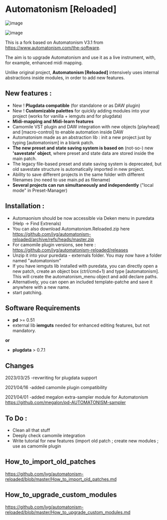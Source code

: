 # Automatonism [Reloaded]
![image](https://user-images.githubusercontent.com/1431894/227710524-edfb046d-e393-48c3-a578-8040f372e282.png)

![image](https://github.com/jyg/automatonism-reloaded/assets/1431894/dbda805b-cfa4-4a82-afad-e6f6d56dfc26)

This is a fork based on Automatonism V3.1 from https://www.automatonism.com/the-software.

The aim is to upgrade Automatonism and use it as a live instrument, with, for example, enhanced midi mapping. 

Unlike original project, **Automatonism [Reloaded]** intensively uses internal abstractions inside modules, in order to add new features.
## New features :

* New ! **Plugdata compatible** (for standalone or as DAW plugin)
* New ! **Customizable palettes** for quickly adding modules into your project (works for vanilla + iemguts and for plugdata)
* **Midi-mapping and Midi-learn features**
* Camomile VST plugin and DAW integration with new objects [playhead] and [macro-control] to enable automation inside DAW
* Automatonism made as an abstraction lib : init a new project just by typing [automatonism] in a blank patch. 
* **The new preset and state saving system is based on** (not-so-) new **'savestate' object**, where preset and state data are stored inside the main patch.
* The legacy file-based preset and state saving system is deprecated, but old savestate structure is automatically imported in new project.
* Ability to save different projects in the same folder with different filenames (no need to use main.pd as filename)
* **Several projects can run simultaneously and independently** ("local mode" in Preset-Manager)

## Installation :
* Automaonism should be now accessible via Deken menu in puredata (Help -> Find Extrenals)
* You can also download Automatonism.Reloaded.zip here  https://github.com/jyg/automatonism-reloaded/archive/refs/heads/master.zip
* For camomile plugin versions, see here : https://github.com/jyg/automatonism-reloaded/releases
* Unzip it into your puredata - externals folder. You may now have a folder named "automatonism"
* If you have iemguts lib installed with puredata, you can directly open a new patch, create an object box (ctrl/cmd+1) and type [automatonism]. This will create the automatonism_menu object and add declare paths.
* Alternatively, you can open an included template-patche and save it anywhere with a new name.
* start patching.

## Software Requirements
* **pd** >= 0.51
* external lib **iemguts** needed for enhanced editing features, but not mandatory.

**or**

* **plugdata** > 0.7.1

## Changes

2023/03/25	-revwriting for plugdata support

2021/04/16	-added camomile plugin compatibility

2021/04/01	-added megalon extra-sampler module for Automatonism
	https://github.com/megalon/pd-AUTOMATONISM-sampler


## To Do :
* Clean all that stuff
* Deeply check camomile integration
* Write tutorial for new features (import old patch ; create new modules ; use as camomile plugin

## How_to_import_old_patches

https://github.com/jyg/automatonism-reloaded/blob/master/How_to_import_old_patches.md

## How_to_upgrade_custom_modules

https://github.com/jyg/automatonism-reloaded/blob/master/How_to_upgrade_custom_modules.md
